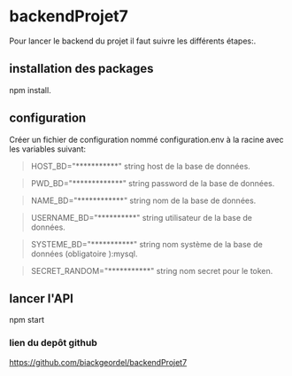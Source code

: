 # backendProjet7 #
Pour lancer le backend du projet il faut suivre les différents étapes:.
## installation des packages ##
npm install.
##  configuration ##
Créer un fichier de configuration nommé configuration.env à la racine avec les variables suivant:

>HOST_BD="***********"  string host de la base de données.

>PWD_BD="*************" string password de la base de données.

>NAME_BD="************" string nom de la base de données.

>USERNAME_BD="**********" string utilisateur de la base de données.

>SYSTEME_BD="***********" string nom système de la base de données (obligatoire ):mysql.

>SECRET_RANDOM="***********" string nom secret pour le token.

## lancer l'API 
npm start
### lien du depôt github
https://github.com/biackgeordel/backendProjet7
